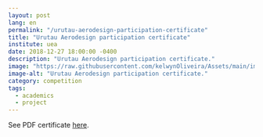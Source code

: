 ```yaml
---
layout: post
lang: en
permalink: "/urutau-aerodesign-participation-certificate"
title: "Urutau Aerodesign participation certificate"
institute: uea
date: 2018-12-27 18:00:00 -0400
description: "Urutau Aerodesign participation certificate."
image: "https://raw.githubusercontent.com/kelwynOliveira/Assets/main/img/certificates/licences-and-certifications/uea/urutau/urutau-aerodesign-participation-certificate.jpg"
image-alt: "Urutau Aerodesign participation certificate."
category: competition
tags:
  - academics
  - project
---
```


See PDF certificate <a href="https://docs.google.com/viewer?url=https://raw.githubusercontent.com/kelwynOliveira/Assets/main/PDF/certificates/licences-and-certifications/{{page.institute}}{{page.permalink}}.pdf" target="_blank">here</a>.
